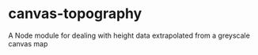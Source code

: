canvas-topography
=================

A Node module for dealing with height data extrapolated from a greyscale canvas map
